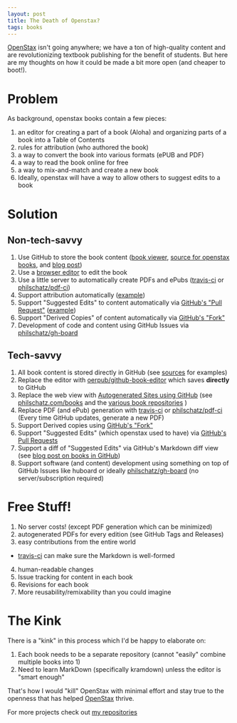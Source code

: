 ```yaml
---
layout: post
title: The Death of Openstax?
tags: books
---
```


[OpenStax](https://openstaxcollege.org) isn't going anywhere; we have a ton of high-quality content and are revolutionizing textbook publishing for the benefit of students. But here are my thoughts on how it could be made a bit more open (and cheaper to boot!).

# Problem

As background, openstax books contain a few pieces:

1. an editor for creating a part of a book (Aloha) and organizing parts of a book into a Table of Contents
2. rules for attribution (who authored the book)
3. a way to convert the book into various formats (ePUB and PDF)
4. a way to read the book online for free
5. a way to mix-and-match and create a new book
6. Ideally, openstax will have a way to allow others to suggest edits to a book

# Solution

## Non-tech-savvy

1. Use GitHub to store the book content ([book viewer](http://philschatz.com/books), [source for openstax books](https://github.com/search?p=1&q=user%3Aphilschatz+Openstax), and [blog post](../../../2014/07/07/tiny-book-reader))
2. Use a [browser editor](https://github.com/oerpub/github-bookeditor) to edit the book
3. Use a little server to automatically create PDFs and ePubs ([travis-ci](https://travis-ci.org) or [philschatz/pdf-ci](https://github.com/philschatz/pdf-ci))
4. Support attribution automatically ([example](https://github.com/Connexions/webview/graphs/contributors))
5. Support "Suggested Edits" to content automatically via [GitHub's "Pull Request"](https://help.github.com/articles/using-pull-requests/) ([example](https://github.com/philschatz/anatomy-book/commit/bd695b8c50bbdfccc4d892e521b7f8b48d1b55ba?short_path=b4f3573#diff-b4f3573b2f24d5af026c33acf52ff716))
6. Support "Derived Copies" of content automatically via [GitHub's "Fork"](https://help.github.com/articles/using-pull-requests/)
7. Development of code and content using GitHub Issues via [philschatz/gh-board](https://github.com/philschatz/gh-board)

## Tech-savvy

1. All book content is stored directly in GitHub (see [sources](https://github.com/search?p=1&q=user%3Aphilschatz+Openstax) for examples)
2. Replace the editor with [oerpub/github-book-editor](https://github.com/oerpub/github-bookeditor) which saves **directly** to GitHub
3. Replace the web view with [Autogenerated Sites using GitHub](https://pages.github.com) (see [philschatz.com/books](http://philschatz.com/books) and the [various book repositories](https://github.com/search?p=1&q=user%3Aphilschatz+Openstax) )
4. Replace PDF (and ePub) generation with [travis-ci](https://travis-ci.org) or [philschatz/pdf-ci](https://github.com/philschatz/pdf-ci) (Every time GitHub updates, generate a new PDF)
5. Support Derived copies using [GitHub's "Fork"](https://help.github.com/articles/using-pull-requests/)
6. Support "Suggested Edits" (which openstax used to have) via [GitHub's Pull Requests](https://help.github.com/articles/using-pull-requests/)
7. Support a diff of "Suggested Edits" via GitHub's Markdown diff view (see [blog post on books in GitHub](http://philschatz.com/2014/07/07/tiny-book-reader/))
8. Support software (and content) development using something on top of GitHub Issues like huboard or ideally [philschatz/gh-board](https://github.com/philschatz/gh-board) (no server/subscription required)

# Free Stuff!

1. No server costs! (except PDF generation which can be minimized)
2. autogenerated PDFs for every edition (see GitHub Tags and Releases)
3. easy contributions from the entire world
  - [travis-ci](https://travis-ci.org) can make sure the Markdown is well-formed
4. human-readable changes
5. Issue tracking for content in each book
6. Revisions for each book
7. More reusability/remixability than you could imagine

# The Kink

There is a "kink" in this process which I'd be happy to elaborate on:

1. Each book needs to be a separate repository (cannot "easily" combine multiple books into 1)
2. Need to learn MarkDown (specifically kramdown) unless the editor is "smart enough"


That's how I would "kill" OpenStax with minimal effort and stay true to the openness that has helped [OpenStax](https://openstaxcollege.org) thrive.

For more projects check out [my repositories](https://github.com/philschatz?tab=repositories)
